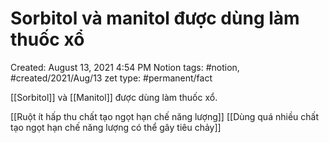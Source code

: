 # Sorbitol và manitol được dùng làm thuốc xổ

Created: August 13, 2021 4:54 PM
Notion tags: #notion, #created/2021/Aug/13
zet type: #permanent/fact

[[Sorbitol]] và [[Manitol]] được dùng làm thuốc xổ.

[[Ruột ít hấp thu chất tạo ngọt hạn chế năng lượng]] 
[[Dùng quá nhiều chất tạo ngọt hạn chế năng lượng có thể gây tiêu chảy]]